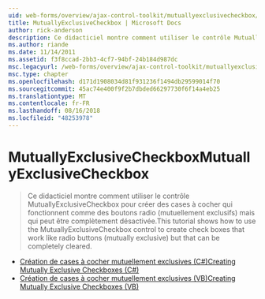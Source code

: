 ```yaml
---
uid: web-forms/overview/ajax-control-toolkit/mutuallyexclusivecheckbox/index
title: MutuallyExclusiveCheckbox | Microsoft Docs
author: rick-anderson
description: Ce didacticiel montre comment utiliser le contrôle MutuallyExclusiveCheckbox pour créer des cases à cocher qui fonctionnent comme des boutons radio (mutuellement exclusifs) mais qui peut être en cours...
ms.author: riande
ms.date: 11/14/2011
ms.assetid: f3f8ccad-2bb3-4cf7-94bf-24b184d987dc
msc.legacyurl: /web-forms/overview/ajax-control-toolkit/mutuallyexclusivecheckbox
msc.type: chapter
ms.openlocfilehash: d171d1908034d81f931236f1494db29599014f70
ms.sourcegitcommit: 45ac74e400f9f2b7dbded66297730f6f14a4eb25
ms.translationtype: MT
ms.contentlocale: fr-FR
ms.lasthandoff: 08/16/2018
ms.locfileid: "48253978"
---
```

<a name="mutuallyexclusivecheckbox"></a><span data-ttu-id="49c69-103">MutuallyExclusiveCheckbox</span><span class="sxs-lookup"><span data-stu-id="49c69-103">MutuallyExclusiveCheckbox</span></span>
====================
> <span data-ttu-id="49c69-104">Ce didacticiel montre comment utiliser le contrôle MutuallyExclusiveCheckbox pour créer des cases à cocher qui fonctionnent comme des boutons radio (mutuellement exclusifs) mais qui peut être complètement désactivée.</span><span class="sxs-lookup"><span data-stu-id="49c69-104">This tutorial shows how to use the MutuallyExclusiveCheckbox control to create check boxes that work like radio buttons (mutually exclusive) but that can be completely cleared.</span></span>


- [<span data-ttu-id="49c69-105">Création de cases à cocher mutuellement exclusives (C#)</span><span class="sxs-lookup"><span data-stu-id="49c69-105">Creating Mutually Exclusive Checkboxes (C#)</span></span>](creating-mutually-exclusive-checkboxes-cs.md)
- [<span data-ttu-id="49c69-106">Création de cases à cocher mutuellement exclusives (VB)</span><span class="sxs-lookup"><span data-stu-id="49c69-106">Creating Mutually Exclusive Checkboxes (VB)</span></span>](creating-mutually-exclusive-checkboxes-vb.md)
